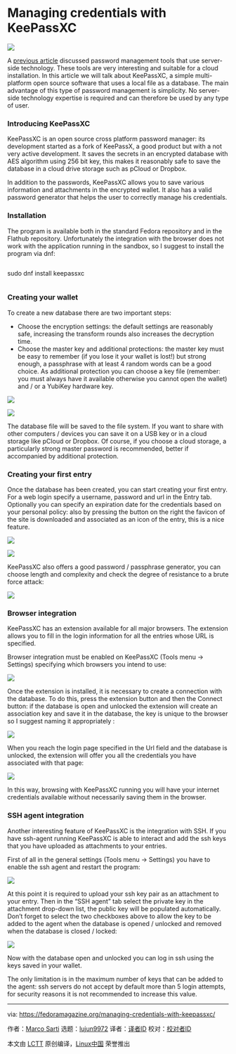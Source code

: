 [#]: collector: (lujun9972)
[#]: translator: (geekpi)
[#]: reviewer: ( )
[#]: publisher: ( )
[#]: url: ( )
[#]: subject: (Managing credentials with KeePassXC)
[#]: via: (https://fedoramagazine.org/managing-credentials-with-keepassxc/)
[#]: author: (Marco Sarti https://fedoramagazine.org/author/msarti/)

Managing credentials with KeePassXC
======

![][1]

A [previous article][2] discussed password management tools that use server-side technology. These tools are very interesting and suitable for a cloud installation.
In this article we will talk about KeePassXC, a simple multi-platform open source software that uses a local file as a database.
The main advantage of this type of password management is simplicity. No server-side technology expertise is required and can therefore be used by any type of user.

### Introducing KeePassXC

KeePassXC is an open source cross platform password manager: its development started as a fork of KeePassX, a good product but with a not very active development. It saves the secrets in an encrypted database with AES algorithm using 256 bit key, this makes it reasonably safe to save the database in a cloud drive storage such as pCloud or Dropbox.

In addition to the passwords, KeePassXC allows you to save various information and attachments in the encrypted wallet. It also has a valid password generator that helps the user to correctly manage his credentials.

### Installation

The program is available both in the standard Fedora repository and in the Flathub repository. Unfortunately the integration with the browser does not work with the application running in the sandbox, so I suggest to install the program via dnf:
```

```

sudo dnf install keepassxc
```

```

### Creating your wallet

To create a new database there are two important steps:

  * Choose the encryption settings: the default settings are reasonably safe, increasing the transform rounds also increases the decryption time.
  * Choose the master key and additional protections: the master key must be easy to remember (if you lose it your wallet is lost!) but strong enough, a passphrase with at least 4 random words can be a good choice. As additional protection you can choose a key file (remember: you must always have it available otherwise you cannot open the wallet) and / or a YubiKey hardware key.



![][3]

![][4]

The database file will be saved to the file system. If you want to share with other computers / devices you can save it on a USB key or in a cloud storage like pCloud or Dropbox. Of course, if you choose a cloud storage, a particularly strong master password is recommended, better if accompanied by additional protection.

### Creating your first entry

Once the database has been created, you can start creating your first entry. For a web login specify a username, password and url in the Entry tab. Optionally you can specify an expiration date for the credentials based on your personal policy: also by pressing the button on the right the favicon of the site is downloaded and associated as an icon of the entry, this is a nice feature.

![][5]

![][6]

KeePassXC also offers a good password / passphrase generator, you can choose length and complexity and check the degree of resistance to a brute force attack:

![][7]

### Browser integration

KeePassXC has an extension available for all major browsers. The extension allows you to fill in the login information for all the entries whose URL is specified.

Browser integration must be enabled on KeePassXC (Tools menu -&gt; Settings) specifying which browsers you intend to use:

![][8]

Once the extension is installed, it is necessary to create a connection with the database. To do this, press the extension button and then the Connect button: if the database is open and unlocked the extension will create an association key and save it in the database, the key is unique to the browser so I suggest naming it appropriately :

![][9]

When you reach the login page specified in the Url field and the database is unlocked, the extension will offer you all the credentials you have associated with that page:

![][10]

In this way, browsing with KeePassXC running you will have your internet credentials available without necessarily saving them in the browser.

### SSH agent integration

Another interesting feature of KeePassXC is the integration with SSH. If you have ssh-agent running KeePassXC is able to interact and add the ssh keys that you have uploaded as attachments to your entries.

First of all in the general settings (Tools menu -&gt; Settings) you have to enable the ssh agent and restart the program:

![][11]

At this point it is required to upload your ssh key pair as an attachment to your entry. Then in the “SSH agent” tab select the private key in the attachment drop-down list, the public key will be populated automatically. Don’t forget to select the two checkboxes above to allow the key to be added to the agent when the database is opened / unlocked and removed when the database is closed / locked:

![][12]

Now with the database open and unlocked you can log in ssh using the keys saved in your wallet.

The only limitation is in the maximum number of keys that can be added to the agent: ssh servers do not accept by default more than 5 login attempts, for security reasons it is not recommended to increase this value.

--------------------------------------------------------------------------------

via: https://fedoramagazine.org/managing-credentials-with-keepassxc/

作者：[Marco Sarti][a]
选题：[lujun9972][b]
译者：[译者ID](https://github.com/译者ID)
校对：[校对者ID](https://github.com/校对者ID)

本文由 [LCTT](https://github.com/LCTT/TranslateProject) 原创编译，[Linux中国](https://linux.cn/) 荣誉推出

[a]: https://fedoramagazine.org/author/msarti/
[b]: https://github.com/lujun9972
[1]: https://fedoramagazine.org/wp-content/uploads/2019/08/keepassxc-816x345.png
[2]: https://fedoramagazine.org/manage-your-passwords-with-bitwarden-and-podman/
[3]: https://fedoramagazine.org/wp-content/uploads/2019/08/Screenshot-from-2019-08-17-07-33-27.png
[4]: https://fedoramagazine.org/wp-content/uploads/2019/08/Screenshot-from-2019-08-17-07-48-21.png
[5]: https://fedoramagazine.org/wp-content/uploads/2019/08/Screenshot-from-2019-08-17-08-30-07.png
[6]: https://fedoramagazine.org/wp-content/uploads/2019/08/Screenshot-from-2019-08-17-08-43-11.png
[7]: https://fedoramagazine.org/wp-content/uploads/2019/08/Screenshot-from-2019-08-17-08-49-22.png
[8]: https://fedoramagazine.org/wp-content/uploads/2019/08/Screenshot-from-2019-08-17-09-48-09.png
[9]: https://fedoramagazine.org/wp-content/uploads/2019/08/Screenshot-from-2019-08-17-09-05-57.png
[10]: https://fedoramagazine.org/wp-content/uploads/2019/08/Screenshot-from-2019-08-17-09-13-29.png
[11]: https://fedoramagazine.org/wp-content/uploads/2019/08/Screenshot-from-2019-08-17-09-47-21.png
[12]: https://fedoramagazine.org/wp-content/uploads/2019/08/Screenshot-from-2019-08-17-09-46-35.png
